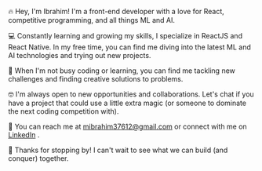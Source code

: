 🔥 Hey, I'm Ibrahim! I'm a front-end developer with a love for React, competitive programming, and all things ML and AI.

💻 Constantly learning and growing my skills, I specialize in ReactJS and React Native. In my free time, you can find me diving into the latest ML and AI technologies   and trying out new projects.

💪 When I'm not busy coding or learning, you can find me tackling new challenges and finding creative solutions to problems.

🤓 I'm always open to new opportunities and collaborations. Let's chat if you have a project that could use a little extra magic (or someone to dominate the next coding competition with).

📧 You can reach me at mibrahim37612@gmail.com or connect with me on [LinkedIn](https://www.linkedin.com/in/ibrahim-reactnative-developer/) .

🚀 Thanks for stopping by! I can't wait to see what we can build (and conquer) together.




<!---
mibrahim2001/mibrahim2001 is a ✨ special ✨ repository because its `README.md` (this file) appears on your GitHub profile.
You can click the Preview link to take a look at your changes.
--->


